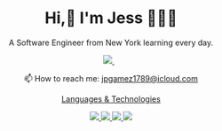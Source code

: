 <h1 align='center'>
  Hi,👋 I'm Jess 🧑🏻‍💻
</h1>

<p align='center'>
  A Software Engineer from New York learning every day.
</p>

<p align='center'>
  <a href="https://www.linkedin.com/in/jpgamez/">
    <img src="https://img.shields.io/badge/linkedin-%230077B5.svg?&style=for-the-badge&logo=linkedin&logoColor=white" />
  </a>&nbsp;&nbsp;
 </p>

 <p align='center'>
  📫 How to reach me: <a href='mailto:jpgamez1789@icloud.com'>jpgamez1789@icloud.com
</p>

<p align='center'>
 Languages & Technologies
<p align='center'>
  <img src="https://img.shields.io/badge/-Python-000?&logo=Python" />
  <img src="https://img.shields.io/badge/-JavaScript-000?&logo=JavaScript" />
  <img src="https://img.shields.io/badge/-React-000?&logo=React" />
  <img src="https://img.shields.io/badge/-Node.js-000?&logo=node.js" />
</p> 
<!---
JGamez17/JGamez17 is a ✨ special ✨ repository because its `README.md` (this file) appears on your GitHub profile.
You can click the Preview link to take a look at your changes.
--->
